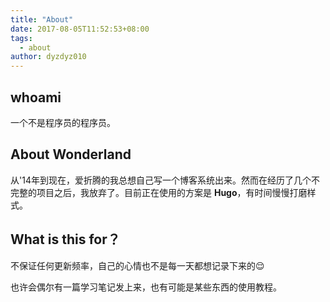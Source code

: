 ```yaml
---
title: "About"
date: 2017-08-05T11:52:53+08:00
tags:
  - about
author: dyzdyz010
---
```


## whoami

一个不是程序员的程序员。

## About Wonderland

从'14年到现在，爱折腾的我总想自己写一个博客系统出来。然而在经历了几个不完整的项目之后，我放弃了。目前正在使用的方案是 **Hugo**，有时间慢慢打磨样式。

## What is this for？

不保证任何更新频率，自己的心情也不是每一天都想记录下来的😌

也许会偶尔有一篇学习笔记发上来，也有可能是某些东西的使用教程。